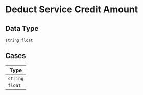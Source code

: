 
# Deduct Service Credit Amount

## Data Type

`string|float`

## Cases

| Type |
|  --- |
| `string` |
| `float` |

